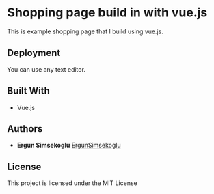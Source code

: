 # Shopping page build in with vue.js

This is example shopping page that I build using vue.js.

## Deployment

You can use any text editor.

## Built With

* Vue.js

## Authors

* **Ergun Simsekoglu** 
 [ErgunSimsekoglu](https://github.com/ergunsimsekoglu)

## License

This project is licensed under the MIT License 

